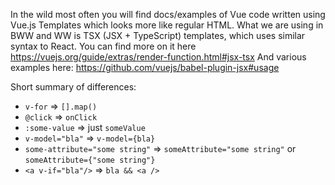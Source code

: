 In the wild most often you will find docs/examples of Vue code written using Vue.js Templates which looks more like regular HTML.
What we are using in BWW and WW is TSX (JSX + TypeScript) templates, which uses similar syntax to React.
You can find more on it here https://vuejs.org/guide/extras/render-function.html#jsx-tsx
And various examples here: https://github.com/vuejs/babel-plugin-jsx#usage

Short summary of differences:
- `v-for` => `[].map()`
- `@click` => `onClick`
- `:some-value` => just `someValue`
- `v-model="bla"` => `v-model={bla}`
- `some-attribute="some string"` => `someAttribute="some string"` or `someAttribute={"some string"}`
- `<a v-if="bla"/>` => `bla && <a />`